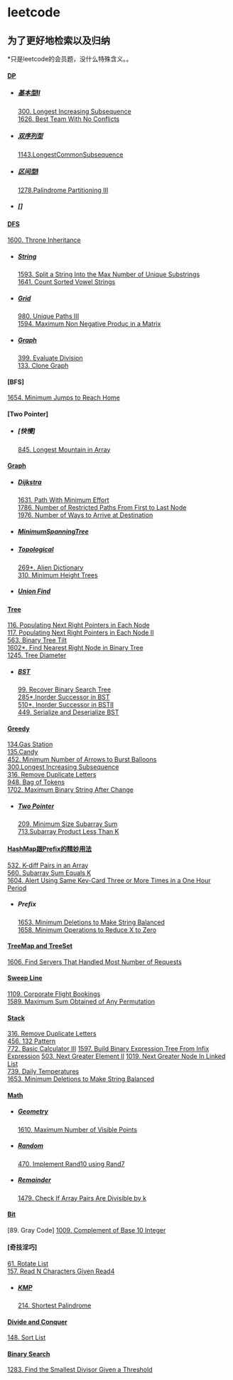 # leetcode
## 为了更好地检索以及归纳  
*只是leetcode的会员题，没什么特殊含义。。
#### [DP](/byType/DP)  
* ##### [基本型II](/byType/DP/基本型II)  
    [300. Longest Increasing Subsequence](/byType/DP/基本型II/300.%20Longest%20Increasing%20Subsequence)  
    [1626. Best Team With No Conflicts](/byType/DP/基本型II/1626.%20Best%20Team%20With%20No%20Conflicts)  
* ##### [双序列型](/byType/DP/双序列型)  
    [1143.LongestCommonSubsequence]()
* ##### [区间型I](/byType/DP/区间型I)    
    [1278.Palindrome Partitioning III](/byType/DP/区间型I/src/_1278_PalindromePartitioningIII.java)  
* ##### []

#### [DFS](/byType/dfs)  
[1600. Throne Inheritance](/byType/Design/1600.%20Throne%20Inheritance)  
* ##### [String](/byType/dfs/string)  
    [1593. Split a String Into the Max Number of Unique Substrings](byType/dfs/string/1593.%20Split%20a%20String%20Into%20the%20Max%20Number%20of%20Unique%20Substrings)  
    [1641. Count Sorted Vowel Strings](byType/dfs/string/1641.%20Count%20Sorted%20Vowel%20Strings)  
* ##### [Grid](byType/dfs/grid)
    [980. Unique Paths III](byType/dfs/grid/980.%20Unique%20Paths%20III)  
    [1594. Maximum Non Negative Produc in a Matrix](byType/dfs/grid/1594.%20Maximum%20Non%20Negative%20Produc%20in%20a%20Matrix)
* ##### [Graph](byType/dfs/graph)
    [399. Evaluate Division](/byType/dfs/graph/399.%20Evaluate%20Division)  
    [133. Clone Graph](/byType/dfs/graph/133.%20Clone%20Graph)  

#### [BFS]  
[1654. Minimum Jumps to Reach Home](/byType/bfs/1654.%20Minimum%20Jumps%20to%20Reach%20Home)  

#### [Two Pointer]  
* ##### [快慢]  
    [845. Longest Mountain in Array](/byType/Two%20Pointer/fast%20slow/845.%20Longest%20Mountain%20in%20Array)  

#### [Graph](/byType/Graph)  
* ##### [Dijkstra](/byType/Graph/Dijkstra)  
    [1631. Path With Minimum Effort](/byType/Graph/Dijkstra/1631.%20Path%20With%20Minimum%20Effort)  
    [1786. Number of Restricted Paths From First to Last Node](/byType/Graph/Dijkstra/1786.%20Number%20of%20Restricted%20Paths%20From%20First%20to%20Last%20Node)  
    [1976. Number of Ways to Arrive at Destination](/byType/Graph/Dijkstra/1976.%20Number%20of%20Ways%20to%20Arrive%20at%20Destination)  
* ##### [MinimumSpanningTree](/byType/Graph/MinimumSpanningTree)
* ##### [Topological](/byType/Graph/Topological)  
    [269*. Alien Dictionary](/byType/Graph/Topological/269.%20Alien%20Dictionary)  
    [310. Minimum Height Trees](/byType/Graph/Topological/310.%20Minimum%20Height%20Trees)  
* ##### [Union Find](/byType/Graph/Union%20Find)  
    
     
#### [Tree](/byType/Tree)  
[116. Populating Next Right Pointers in Each Node](/byType/Tree/116.%20Populating%20Next%20Right%20Pointers%20in%20Each%20Node)  
[117. Populating Next Right Pointers in Each Node II](/byType/Tree/117.%20Populating%20Next%20Right%20Pointers%20in%20Each%20Node%20II)  
[563. Binary Tree Tilt](/byType/Tree/563.%20Binary%20Tree%20Tilt)  
[1602*. Find Nearest Right Node in Binary Tree](/byType/Tree/1602.%20Find%20Nearest%20Right%20Node%20in%20Binary%20Tree)  
[1245. Tree Diameter](/byType/Tree/1245.%20Tree%20Diameter)  
* ##### [BST](/byType/Tree/BST)  
    [99. Recover Binary Search Tree](/byType/Tree/BST/99.%20Recover%20Binary%20Search%20Tree)  
    [285*.Inorder Successor in BST](/byType/Tree/BST/285.%20Inorder%20Successor%20in%20BST)  
    [510*. Inorder Successor in BSTII](/byType/Tree/BST/510.%20Inorder%20Successor%20in%20BST%20II)  
    [449. Serialize and Deserialize BST](/byType/Tree/BST/449.%20Serialize%20and%20Deserialize%20BST)  

#### [Greedy](/byType/Greedy)  
[134.Gas Station](/byType/Greedy/134.Gas%20Station)  
[135.Candy](/byType/Greedy/135.Candy)  
[452. Minimum Number of Arrows to Burst Balloons](/byType/Greedy/452.%20Minimum%20Number%20of%20Arrows%20to%20Burst%20Balloons)  
[300.Longest Increasing Subsequence](/byType/Greedy/300.Longest%20Increasing%20Subsequence)  
[316. Remove Duplicate Letters](/byType/Greedy/316.%20Remove%20Duplicate%20Letters)  
[948. Bag of Tokens](/byType/Greedy/948.%20Bag%20of%20Tokens)  
[1702. Maximum Binary String After Change](/byType/Greedy/1702.%20Maximum%20Binary%20String%20After%20Change)  
* ##### [Two Pointer](/byType/Greedy/Two%20Pointer)  
    [209. Minimum Size Subarray Sum](/byType/Greedy/Two%20Pointer/209.%20Minimum%20Size%20Subarray%20Sum)  
    [713.Subarray Product Less Than K](/byType/Greedy/Two%20Pointer/713.%20Subarray%20Product%20Less%20Than%20K)  


#### [HashMap跟Prefix的精妙用法](/byType/HashMap跟Prefix的精妙用法)  
[532. K-diff Pairs in an Array](/byType/HashMap跟Prefix的精妙用法/532.%20K-diff%20Pairs%20in%20an%20Array)  
[560. Subarray Sum Equals K](/byType/HashMap跟Prefix的精妙用法/560.%20Subarray%20Sum%20Equals%20K)  
[1604. Alert Using Same Key-Card Three or More Times in a One Hour Period](/byType/HashMap跟Prefix的精妙用法/1604.%20Alert%20Using%20Same%20Key-Card%20Three%20or%20More%20Times%20in%20a%20One%20Hour%20Period)  
* ##### Prefix  
    [1653. Minimum Deletions to Make String Balanced](/byType/HashMap跟Prefix的精妙用法/1653.%20Minimum%20Deletions%20to%20Make%20String%20Balanced)  
    [1658. Minimum Operations to Reduce X to Zero](/byType/HashMap跟Prefix的精妙用法/1658.%20Minimum%20Operations%20to%20Reduce%20X%20to%20Zero)  

#### [TreeMap and TreeSet](/byType/TreeMap%20and%20TreeSet)  
[1606. Find Servers That Handled Most Number of Requests](/byType/TreeMap%20and%20TreeSet/1606.%20Find%20Servers%20That%20Handled%20Most%20Number%20of%20Requests)  


#### [Sweep Line](/byType/Sweep%20Line)  
[1109. Corporate Flight Bookings](/byType/Sweep%20Line/1109.%20Corporate%20Flight%20Bookings)  
[1589. Maximum Sum Obtained of Any Permutation](/byType/Sweep%20Line/1589.%20Maximum%20Sum%20Obtained%20of%20Any%20Permutation)  

#### [Stack](/byType/Stack)  
[316. Remove Duplicate Letters](/Greedy/316.%20Remove%20Duplicate%20Letters)  
[456. 132 Pattern](/byType/Stack/456.%20132%20Pattern)  
[772. Basic Calculator III](/byType/Stack/772.%20Basic%20Calculator%20III)
[1597. Build Binary Expression Tree From Infix Expression](/byType/Stack/1597.%20Build%20Binary%20Expression%20Tree%20From%20Infix%20Expression)
[503. Next Greater Element II](/byType/Stack/503.%20Next%20Greater%20Element%20II)
[1019. Next Greater Node In Linked List](/byType/Stack/1019.%20Next%20Greater%20Node%20In%20Linked%20List)  
[739. Daily Temperatures](/byType/Stack/739.%20Daily%20Temperatures)  
[1653. Minimum Deletions to Make String Balanced](/byType/Stack/1653.%20Minimum%20Deletions%20to%20Make%20String%20Balanced)  

#### [Math](/byType/Math)  
* ##### [Geometry](/byType/Math/Geometry)  
    [1610. Maximum Number of Visible Points](/byType/Math/Geometry/1610.%20Maximum%20Number%20of%20Visible%20Points)  
* ##### [Random](/byType/Math/random)  
    [470. Implement Rand10 using Rand7](/byType/Math/random/470.%20Implement%20Rand10%20using%20Rand7)  
* ##### [Remainder](/byType/Math/Remainder) 
    [1479. Check If Array Pairs Are Divisible by k](/byType/Math/Remainder/1497.%20Check%20If%20Array%20Pairs%20Are%20Divisible%20by%20k)      
#### [Bit](/byType/Bit)  
[89. Gray Code]
[1009. Complement of Base 10 Integer](/byType/Bit/1009.%20Complement%20of%20Base%2010%20Integer)  

#### [奇技淫巧]  
[61. Rotate List](/byName/src/61)  
[157. Read N Characters Given Read4](/byName/src/157)  
* ##### [KMP](/byType/KMP)  
    [214. Shortest Palindrome](/byType/KMP/214.%20Shortest%20Palindrome)  


#### [Divide and Conquer](/byType/Divide%20and%20Conquer)  
[148. Sort List](/byType/Divide%20and%20Conquer/148.%20Sort%20List)  

#### [Binary Search](/byType/Binary%20Search)  
[1283. Find the Smallest Divisor Given a Threshold](/byType/Binary%20Search/1283.%20Find%20the%20Smallest%20Divisor%20Given%20a%20Threshold)  